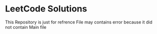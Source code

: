 # LeetCode Solutions
This Repository is just for refrence 
File may contains error because it did not contain Main file 
